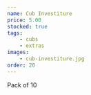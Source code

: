 ```yaml
---
name: Cub Investiture
price: 5.00
stocked: true
tags:
    - cubs
    - extras
images:
    - cub-investiture.jpg
order: 20
---
```


Pack of 10